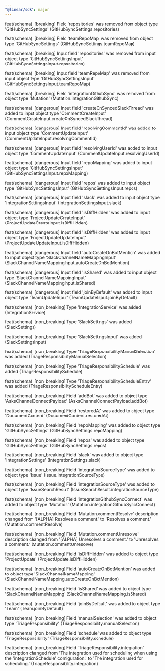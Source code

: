 ```yaml
---
"@linear/sdk": major
---
```



feat(schema): [breaking] Field 'repositories' was removed from object type 'GitHubSyncSettings' (GitHubSyncSettings.repositories)

feat(schema): [breaking] Field 'teamRepoMap' was removed from object type 'GitHubSyncSettings' (GitHubSyncSettings.teamRepoMap)

feat(schema): [breaking] Input field 'repositories' was removed from input object type 'GitHubSyncSettingsInput' (GitHubSyncSettingsInput.repositories)

feat(schema): [breaking] Input field 'teamRepoMap' was removed from input object type 'GitHubSyncSettingsInput' (GitHubSyncSettingsInput.teamRepoMap)

feat(schema): [breaking] Field 'integrationGithubSync' was removed from object type 'Mutation' (Mutation.integrationGithubSync)

feat(schema): [dangerous] Input field 'createOnSyncedSlackThread' was added to input object type 'CommentCreateInput' (CommentCreateInput.createOnSyncedSlackThread)

feat(schema): [dangerous] Input field 'resolvingCommentId' was added to input object type 'CommentUpdateInput' (CommentUpdateInput.resolvingCommentId)

feat(schema): [dangerous] Input field 'resolvingUserId' was added to input object type 'CommentUpdateInput' (CommentUpdateInput.resolvingUserId)

feat(schema): [dangerous] Input field 'repoMapping' was added to input object type 'GitHubSyncSettingsInput' (GitHubSyncSettingsInput.repoMapping)

feat(schema): [dangerous] Input field 'repos' was added to input object type 'GitHubSyncSettingsInput' (GitHubSyncSettingsInput.repos)

feat(schema): [dangerous] Input field 'slack' was added to input object type 'IntegrationSettingsInput' (IntegrationSettingsInput.slack)

feat(schema): [dangerous] Input field 'isDiffHidden' was added to input object type 'ProjectUpdateCreateInput' (ProjectUpdateCreateInput.isDiffHidden)

feat(schema): [dangerous] Input field 'isDiffHidden' was added to input object type 'ProjectUpdateUpdateInput' (ProjectUpdateUpdateInput.isDiffHidden)

feat(schema): [dangerous] Input field 'autoCreateOnBotMention' was added to input object type 'SlackChannelNameMappingInput' (SlackChannelNameMappingInput.autoCreateOnBotMention)

feat(schema): [dangerous] Input field 'isShared' was added to input object type 'SlackChannelNameMappingInput' (SlackChannelNameMappingInput.isShared)

feat(schema): [dangerous] Input field 'joinByDefault' was added to input object type 'TeamUpdateInput' (TeamUpdateInput.joinByDefault)

feat(schema): [non_breaking] Type 'IntegrationService' was added (IntegrationService)

feat(schema): [non_breaking] Type 'SlackSettings' was added (SlackSettings)

feat(schema): [non_breaking] Type 'SlackSettingsInput' was added (SlackSettingsInput)

feat(schema): [non_breaking] Type 'TriageResponsibilityManualSelection' was added (TriageResponsibilityManualSelection)

feat(schema): [non_breaking] Type 'TriageResponsibilitySchedule' was added (TriageResponsibilitySchedule)

feat(schema): [non_breaking] Type 'TriageResponsibilityScheduleEntry' was added (TriageResponsibilityScheduleEntry)

feat(schema): [non_breaking] Field 'addBot' was added to object type 'AsksChannelConnectPayload' (AsksChannelConnectPayload.addBot)

feat(schema): [non_breaking] Field 'restoredAt' was added to object type 'DocumentContent' (DocumentContent.restoredAt)

feat(schema): [non_breaking] Field 'repoMapping' was added to object type 'GitHubSyncSettings' (GitHubSyncSettings.repoMapping)

feat(schema): [non_breaking] Field 'repos' was added to object type 'GitHubSyncSettings' (GitHubSyncSettings.repos)

feat(schema): [non_breaking] Field 'slack' was added to object type 'IntegrationSettings' (IntegrationSettings.slack)

feat(schema): [non_breaking] Field 'integrationSourceType' was added to object type 'Issue' (Issue.integrationSourceType)

feat(schema): [non_breaking] Field 'integrationSourceType' was added to object type 'IssueSearchResult' (IssueSearchResult.integrationSourceType)

feat(schema): [non_breaking] Field 'integrationGithubSyncConnect' was added to object type 'Mutation' (Mutation.integrationGithubSyncConnect)

feat(schema): [non_breaking] Field 'Mutation.commentResolve' description changed from '[ALPHA] Resolves a comment.' to 'Resolves a comment.' (Mutation.commentResolve)

feat(schema): [non_breaking] Field 'Mutation.commentUnresolve' description changed from '[ALPHA] Unresolves a comment.' to 'Unresolves a comment.' (Mutation.commentUnresolve)

feat(schema): [non_breaking] Field 'isDiffHidden' was added to object type 'ProjectUpdate' (ProjectUpdate.isDiffHidden)

feat(schema): [non_breaking] Field 'autoCreateOnBotMention' was added to object type 'SlackChannelNameMapping' (SlackChannelNameMapping.autoCreateOnBotMention)

feat(schema): [non_breaking] Field 'isShared' was added to object type 'SlackChannelNameMapping' (SlackChannelNameMapping.isShared)

feat(schema): [non_breaking] Field 'joinByDefault' was added to object type 'Team' (Team.joinByDefault)

feat(schema): [non_breaking] Field 'manualSelection' was added to object type 'TriageResponsibility' (TriageResponsibility.manualSelection)

feat(schema): [non_breaking] Field 'schedule' was added to object type 'TriageResponsibility' (TriageResponsibility.schedule)

feat(schema): [non_breaking] Field 'TriageResponsibility.integration' description changed from 'The integration used for scheduling when using the 'integrationSchedule' configuration.' to 'The integration used for scheduling.' (TriageResponsibility.integration)